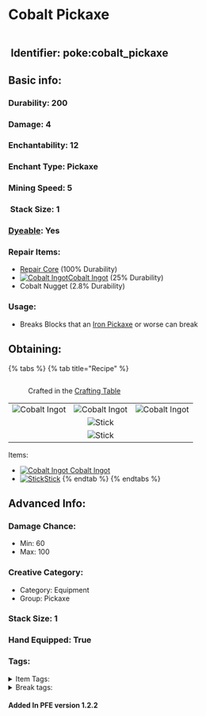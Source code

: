 # Cobalt Pickaxe

<figure><img src="https://github.com/user-attachments/assets/e58f477e-f83e-462f-86f8-48883f72b861" alt=""><figcaption></figcaption></figure>

## <img src="https://minecraft.wiki/images/Name_Tag_JE2_BE2.png?cbdc1" alt="" data-size="line"> Identifier: **poke:cobalt\_pickaxe** <a href="#identifier" id="identifier"></a>

## Basic info:

### Durability: 200 <a href="#durability" id="durability"></a>

### Damage: 4 <a href="#damage" id="damage"></a>

### Enchantability: 12 <a href="#enchantability" id="enchantability"></a>

### Enchant Type: Pickaxe <a href="#enchant-type" id="enchant-type"></a>

### Mining Speed: 5 <a href="#mining-speed" id="mining-speed"></a>

### <img src="https://minecraft.wiki/images/Light_Gray_Bundle_JE1_BE1.png?b552e" alt="" data-size="line"> Stack Size: 1

### <img src="https://minecraft.wiki/images/Red_Dye_JE3_BE3.png?fbdd1" alt="" data-size="line">[Dyeable](https://minecraft.wiki/w/Dye#Dyeing_armor): Yes

### Repair Items: <a href="#repair" id="repair"></a>

* [<img src="https://github.com/ItsMePok/PFE/assets/136857747/f15d8501-f297-4a77-b6de-3681297cdb09" alt="" data-size="line">Repair Core](../../items/cores/repair-core.md) (100% Durability)
* [<img src="https://github.com/user-attachments/assets/a5a960ad-9791-4325-9ff0-dd820bece694" alt="Cobalt Ingot" data-size="line">Cobalt Ingot](../../items/ingots/cobalt-ingot.md) (25% Durability)
* Cobalt Nugget (2.8% Durability)

### Usage:

* Breaks Blocks that an [<img src="https://minecraft.wiki/images/Iron_Pickaxe_JE3_BE2.png?8a6ea" alt="" data-size="line">Iron Pickaxe](https://minecraft.wiki/w/Iron_Pickaxe) or worse can break

## Obtaining:

{% tabs %}
{% tab title="Recipe" %}
<figure><img src="https://minecraft.wiki/images/thumb/Crafting_Table_JE4_BE3.png/150px-Crafting_Table_JE4_BE3.png?5767f" alt=""><figcaption><p>Crafted in the <a href="https://minecraft.wiki/w/Crafting_Table">Crafting Table</a></p></figcaption></figure>

|                                                                                                  |                                                                                                  |                                                                                                  |
| :----------------------------------------------------------------------------------------------: | :----------------------------------------------------------------------------------------------: | :----------------------------------------------------------------------------------------------: |
| ![Cobalt Ingot](https://github.com/user-attachments/assets/a5a960ad-9791-4325-9ff0-dd820bece694) | ![Cobalt Ingot](https://github.com/user-attachments/assets/a5a960ad-9791-4325-9ff0-dd820bece694) | ![Cobalt Ingot](https://github.com/user-attachments/assets/a5a960ad-9791-4325-9ff0-dd820bece694) |
|                                                                                                  |                  ![Stick](https://minecraft.wiki/images/Stick_JE1_BE1.png?1fc15)                 |                                                                                                  |
|                                                                                                  |                  ![Stick](https://minecraft.wiki/images/Stick_JE1_BE1.png?1fc15)                 |                                                                                                  |

Items:

* [<img src="https://github.com/user-attachments/assets/a5a960ad-9791-4325-9ff0-dd820bece694" alt="Cobalt Ingot" data-size="line"> Cobalt Ingot](../../items/ingots/cobalt-ingot.md)
* [<img src="https://minecraft.wiki/images/Stick_JE1_BE1.png?1fc15" alt="Stick" data-size="line">Stick](https://minecraft.wiki/w/Stick)
{% endtab %}
{% endtabs %}

## Advanced Info:

### Damage Chance:

* Min: 60
* Max: 100

### Creative Category:

* Category: Equipment
* Group: Pickaxe

### Stack Size: 1 <a href="#stack-size" id="stack-size"></a>

### Hand Equipped: True <a href="#hand-equipped" id="hand-equipped"></a>

### Tags:

<details>

<summary>Item Tags:</summary>

* minecraft:is\_pickaxe
* minecraft:digger
* minecraft:is\_tool
* pfe:pickaxe

</details>

<details>

<summary>Break tags:</summary>

* pickaxe
* stone
* metal
* rail
* stone\_pick\_diggable
* wood\_pick\_diggable
* iron\_pick\_diggable
* minecraft:wood\_tier\_destructible
* minecraft:stone\_tier\_destructible
* minecraft:gold\_tier\_destructible
* minecraft:iron\_tier\_destructible
* minecraft:is\_pickaxe\_item\_destructible

</details>

#### Added In PFE version 1.2.2
